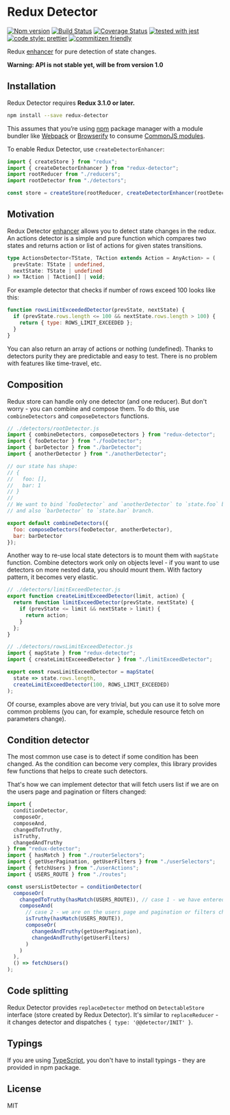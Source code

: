 # Redux Detector

[![Npm version](https://img.shields.io/npm/v/redux-detector.svg?style=flat-square)](https://www.npmjs.com/package/redux-detector)
[![Build Status](https://travis-ci.org/piotr-oles/redux-detector.svg?branch=master)](https://travis-ci.org/piotr-oles/redux-detector)
[![Coverage Status](https://coveralls.io/repos/github/piotr-oles/redux-detector/badge.svg?branch=master)](https://coveralls.io/github/piotr-oles/redux-detector?branch=master)
[![tested with jest](https://img.shields.io/badge/tested_with-jest-99424f.svg)](https://github.com/facebook/jest)
[![code style: prettier](https://img.shields.io/badge/code_style-prettier-ff69b4.svg)](https://github.com/prettier/prettier)
[![commitizen friendly](https://img.shields.io/badge/commitizen-friendly-brightgreen.svg)](http://commitizen.github.io/cz-cli/)

Redux [enhancer](http://redux.js.org/docs/api/createStore.html) for pure detection of state changes.

**Warning: API is not stable yet, will be from version 1.0**

## Installation

Redux Detector requires **Redux 3.1.0 or later.**

```sh
npm install --save redux-detector
```

This assumes that you’re using [npm](http://npmjs.com/) package manager with a module bundler like
[Webpack](http://webpack.github.io/) or [Browserify](http://browserify.org/) to consume
[CommonJS modules](http://webpack.github.io/docs/commonjs.html).

To enable Redux Detector, use `createDetectorEnhancer`:

```js
import { createStore } from "redux";
import { createDetectorEnhancer } from "redux-detector";
import rootReducer from "./reducers";
import rootDetector from "./detectors";

const store = createStore(rootReducer, createDetectorEnhancer(rootDetector));
```

## Motivation

Redux Detector [enhancer](http://redux.js.org/docs/api/createStore.html) allows you to detect state changes in the redux.
An actions detector is a simple and pure function which compares two states and returns action or list of actions for given states transitions.

```typescript
type ActionsDetector<TState, TAction extends Action = AnyAction> = (
  prevState: TState | undefined,
  nextState: TState | undefined
) => TAction | TAction[] | void;
```

For example detector that checks if number of rows exceed 100 looks like this:

```js
function rowsLimitExceededDetector(prevState, nextState) {
  if (prevState.rows.length <= 100 && nextState.rows.length > 100) {
    return { type: ROWS_LIMIT_EXCEEDED };
  }
}
```

You can also return an array of actions or nothing (undefined).
Thanks to detectors purity they are predictable and easy to test. There is no problem with features like time-travel, etc.

## Composition

Redux store can handle only one detector (and one reducer). But don't worry - you can combine and compose them. To do this, use
`combineDetectors` and `composeDetectors` functions.

```js
// ./detectors/rootDetector.js
import { combineDetectors, composeDetectors } from "redux-detector";
import { fooDetector } from "./fooDetector";
import { barDetector } from "./barDetector";
import { anotherDetector } from "./anotherDetector";

// our state has shape:
// {
//   foo: [],
//   bar: 1
// }
//
// We want to bind `fooDetector` and `anotherDetector` to `state.foo` branch (they should run in sequence)
// and also `barDetector` to `state.bar` branch.

export default combineDetectors({
  foo: composeDetectors(fooDetector, anotherDetector),
  bar: barDetector
});
```

Another way to re-use local state detectors is to mount them with `mapState` function. Combine detectors work only on objects level -
if you want to use detectors on more nested data, you should mount them. With factory pattern, it becomes very elastic.

```js
// ./detectors/limitExceedDetector.js
export function createLimitExceedDetector(limit, action) {
  return function limitExceedDetector(prevState, nextState) {
    if (prevState <= limit && nextState > limit) {
      return action;
    }
  };
}

// ./detectors/rowsLimitExceedDetector.js
import { mapState } from "redux-detector";
import { createLimitExceeedDetector } from "./limitExceedDetector";

export const rowsLimitExceedDetector = mapState(
  state => state.rows.length,
  createLimitExceedDetector(100, ROWS_LIMIT_EXCEEDED)
);
```

Of course, examples above are very trivial, but you can use it to solve more common problems
(you can, for example, schedule resource fetch on parameters change).

## Condition detector

The most common use case is to detect if some condition has been changed. As the condition can become very complex,
this library provides few functions that helps to create such detectors.

That's how we can implement detector that will fetch users list if we are on the users page and pagination or filters changed:

```typescript
import {
  conditionDetector,
  composeOr,
  composeAnd,
  changedToTruthy,
  isTruthy,
  changedAndTruthy
} from "redux-detector";
import { hasMatch } from "./routerSelectors";
import { getUserPagination, getUserFilters } from "./userSelectors";
import { fetchUsers } from "./userActions";
import { USERS_ROUTE } from "./routes";

const usersListDetector = conditionDetector(
  composeOr(
    changedToTruthy(hasMatch(USERS_ROUTE)), // case 1 - we have entered users page
    composeAnd(
      // case 2 - we are on the users page and pagination or filters changed
      isTruthy(hasMatch(USERS_ROUTE)),
      composeOr(
        changedAndTruthy(getUserPagination),
        changedAndTruthy(getUserFilters)
      )
    )
  ),
  () => fetchUsers()
);
```

## Code splitting

Redux Detector provides `replaceDetector` method on `DetectableStore` interface (store created by Redux Detector). It's similar to
`replaceReducer` - it changes detector and dispatches `{ type: '@@detector/INIT' }`.

## Typings

If you are using [TypeScript](https://www.typescriptlang.org/), you don't have to install typings - they are provided in npm package.

## License

MIT
